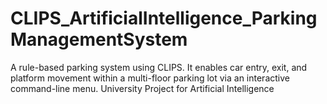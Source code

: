# CLIPS_ArtificialIntelligence_ParkingManagementSystem
A rule-based parking system using CLIPS. It enables car entry, exit, and platform movement within a multi-floor parking lot via an interactive command-line menu. University Project for Artificial Intelligence

